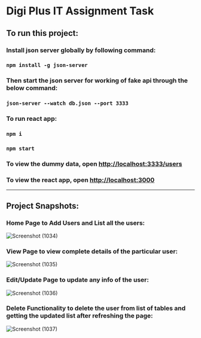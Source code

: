 # Digi Plus IT Assignment Task

## To run this project:

### Install json server globally by following command:

### `npm install -g json-server`

### Then start the json server for working of fake api through the below command:

### `json-server --watch db.json --port 3333`

### To run react app:

### `npm i`

### `npm start`

### To view the dummy data, open [http://localhost:3333/users](http://localhost:3333/users)

### To view the react app, open [http://localhost:3000](http://localhost:3000)

---

## Project Snapshots:

### Home Page to Add Users and List all the users:

![Screenshot (1034)](https://user-images.githubusercontent.com/68541274/223181727-b4dbbb9b-c67b-4c89-bc87-abed7f0f1489.png)

### View Page to view complete details of the particular user:

![Screenshot (1035)](https://user-images.githubusercontent.com/68541274/223181752-8369b527-504e-4975-a4ef-4e8762a22ecf.png)

### Edit/Update Page to update any info of the user:

![Screenshot (1036)](https://user-images.githubusercontent.com/68541274/223181769-71e56067-f558-46c2-93e8-de626a252e02.png)

### Delete Functionality to delete the user from list of tables and getting the updated list after refreshing the page:

![Screenshot (1037)](https://user-images.githubusercontent.com/68541274/223181795-7d79f145-f739-4674-933b-fed06d439267.png)

